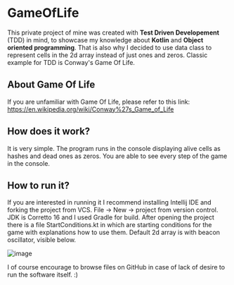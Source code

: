 # GameOfLife
This private project of mine was created with **Test Driven Developement** (TDD) in mind, to showcase my knowledge about **Kotlin** and **Object oriented programming**.
That is also why I decided to use data class to represent cells in the 2d array instead of just ones and zeros.
Classic example for TDD is Conway's Game Of Life.


## About Game Of Life
If you are unfamiliar with Game Of Life, please refer to this link: https://en.wikipedia.org/wiki/Conway%27s_Game_of_Life

## How does it work?
It is very simple. The program runs in the console displaying alive cells as hashes and dead ones as zeros. You are able to see every step of the game in the console.

## How to run it?
If you are interested in running it I recommend installing Intellij IDE and forking the project from VCS. File -> New -> project from version control.
JDK is Corretto 16 and I used Gradle for build.
After opening the project there is a file StartConditions.kt in which are starting conditions for the game with explanations how to use them. Default 2d array is with beacon oscillator, visible below.

![image](https://user-images.githubusercontent.com/78445032/202552251-daa4927b-1371-4b34-9fec-8cd97f3460c3.png)

I of course encourage to browse files on GitHub in case of lack of desire to run the software itself. :)


